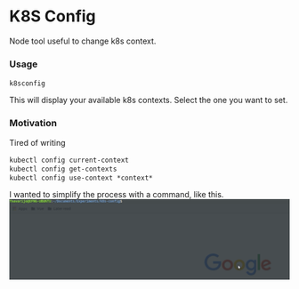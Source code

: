 # K8S Config

Node tool useful to change k8s context.

### Usage
```
k8sconfig
```
This will display your available k8s contexts. Select the one you want to set.

### Motivation
Tired of writing
```
kubectl config current-context
kubectl config get-contexts
kubectl config use-context *context*
```

I wanted to simplify the process with a command, like this.
![](static/k8sconfig.gif)